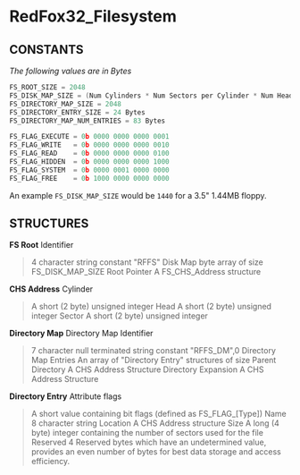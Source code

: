 # RedFox32\_Filesystem

## CONSTANTS

_The following values are in Bytes_
```C
FS_ROOT_SIZE = 2048
FS_DISK_MAP_SIZE = (Num Cylinders * Num Sectors per Cylinder * Num Heads) / 8
FS_DIRECTORY_MAP_SIZE = 2048
FS_DIRECTORY_ENTRY_SIZE = 24 Bytes
FS_DIRECTORY_MAP_NUM_ENTRIES = 83 Bytes

FS_FLAG_EXECUTE = 0b 0000 0000 0000 0001
FS_FLAG_WRITE   = 0b 0000 0000 0000 0010
FS_FLAG_READ    = 0b 0000 0000 0000 0100
FS_FLAG_HIDDEN  = 0b 0000 0000 0000 1000
FS_FLAG_SYSTEM  = 0b 0000 0001 0000 0000
FS_FLAG_FREE    = 0b 1000 0000 0000 0000
```

An example `FS_DISK_MAP_SIZE` would be `1440` for a 3.5" 1.44MB floppy.

## STRUCTURES
**FS Root**
Identifier
> 4 character string constant "RFFS"
Disk Map
> byte array of size FS\_DISK\_MAP\_SIZE
Root Pointer
> A FS\_CHS\_Address structure

**CHS Address**
Cylinder
> A short (2 byte) unsigned integer
Head
> A short (2 byte) unsigned integer
Sector
> A short (2 byte) unsigned integer

**Directory Map**
Directory Map Identifier
> 7 character null terminated string constant "RFFS\_DM",0
Directory Map Entries
> An array of "Directory Entry" structures of size
Parent Directory
> A CHS Address Structure
Directory Expansion
> A CHS Address Structure

**Directory Entry**
Attribute flags
> A short value containing bit flags (defined as FS\_FLAG\_[Type])
Name
> 8 character string
Location
> A CHS Address structure
Size
> A long (4 byte) integer containing the number of sectors used for the file
Reserved
> 4 Reserved bytes which have an undetermined value, provides an even number of
> bytes for best data storage and access efficiency.
